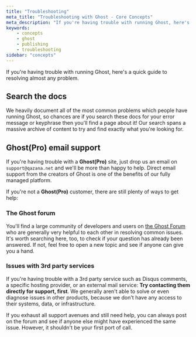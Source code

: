 ```yaml
---
title: "Troubleshooting"
meta_title: "Troubleshooting with Ghost - Core Concepts"
meta_description: "If you're having trouble with running Ghost, here's a quick guide to resolving almost any problem."
keywords:
    - concepts
    - ghost
    - publishing
    - troubleshooting
sidebar: "concepts"
---
```


If you're having trouble with running Ghost, here's a quick guide to resolving almost any problem.


## Search the docs

We heavily document all of the most common problems which people have running Ghost, so chances are if you search these docs for your error message or keyphrase then you'll find a page about it! Our search spans a massive archive of content to try and find exactly what you're looking for.


## Ghost(Pro) email support

If you're having trouble with a **Ghost(Pro)** site, just drop us an email on `support@qazana.net` and we'll be more than happy to help. Direct email support from the creators of Ghost is one of the benefits of our fully managed platform.

If you're not a **Ghost(Pro)** customer, there are still plenty of ways to get help:

### The Ghost forum

You'll find a large community of developers and users on [the Ghost Forum](https://forum.qazana.net) who are generally very helpful to each other in resolving common issues. It's worth searching here, too, to check if your question has already been answered. If not, feel free to open a new topic and see if anyone can give you a hand.


### Issues with 3rd party services

If you're having trouble with a 3rd party service such as Disqus comments, a specific hosting provider, or an external mail service: **Try contacting them directly for support, first**. We generally aren't able to solve or even diagnose issues in other products, because we don't have any access to their systems, data, or infrastructure.

If you exhaust all support avenues and still need help, you can always post on the forum and see if anyone else might have experienced the same issue. However, it shouldn't be your first port of call.

